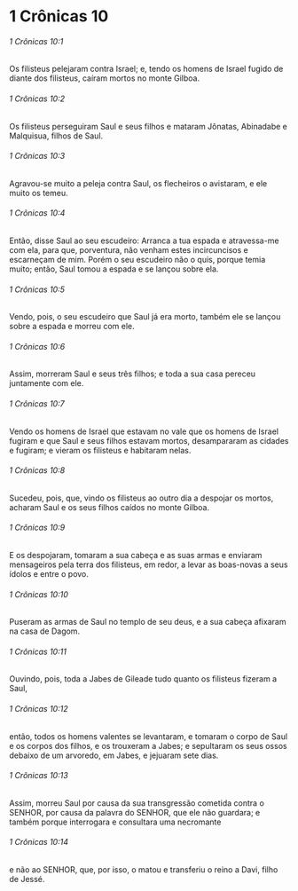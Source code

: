 # 1 Crônicas 10

###### 1 Crônicas 10:1

Os filisteus pelejaram contra Israel; e, tendo os homens de Israel fugido de diante dos filisteus, caíram mortos no monte Gilboa.

###### 1 Crônicas 10:2

Os filisteus perseguiram Saul e seus filhos e mataram Jônatas, Abinadabe e Malquisua, filhos de Saul.

###### 1 Crônicas 10:3

Agravou-se muito a peleja contra Saul, os flecheiros o avistaram, e ele muito os temeu.

###### 1 Crônicas 10:4

Então, disse Saul ao seu escudeiro: Arranca a tua espada e atravessa-me com ela, para que, porventura, não venham estes incircuncisos e escarneçam de mim. Porém o seu escudeiro não o quis, porque temia muito; então, Saul tomou a espada e se lançou sobre ela.

###### 1 Crônicas 10:5

Vendo, pois, o seu escudeiro que Saul já era morto, também ele se lançou sobre a espada e morreu com ele.

###### 1 Crônicas 10:6

Assim, morreram Saul e seus três filhos; e toda a sua casa pereceu juntamente com ele.

###### 1 Crônicas 10:7

Vendo os homens de Israel que estavam no vale que os homens de Israel fugiram e que Saul e seus filhos estavam mortos, desampararam as cidades e fugiram; e vieram os filisteus e habitaram nelas.

###### 1 Crônicas 10:8

Sucedeu, pois, que, vindo os filisteus ao outro dia a despojar os mortos, acharam Saul e os seus filhos caídos no monte Gilboa.

###### 1 Crônicas 10:9

E os despojaram, tomaram a sua cabeça e as suas armas e enviaram mensageiros pela terra dos filisteus, em redor, a levar as boas-novas a seus ídolos e entre o povo.

###### 1 Crônicas 10:10

Puseram as armas de Saul no templo de seu deus, e a sua cabeça afixaram na casa de Dagom.

###### 1 Crônicas 10:11

Ouvindo, pois, toda a Jabes de Gileade tudo quanto os filisteus fizeram a Saul,

###### 1 Crônicas 10:12

então, todos os homens valentes se levantaram, e tomaram o corpo de Saul e os corpos dos filhos, e os trouxeram a Jabes; e sepultaram os seus ossos debaixo de um arvoredo, em Jabes, e jejuaram sete dias.

###### 1 Crônicas 10:13

Assim, morreu Saul por causa da sua transgressão cometida contra o SENHOR, por causa da palavra do SENHOR, que ele não guardara; e também porque interrogara e consultara uma necromante

###### 1 Crônicas 10:14

e não ao SENHOR, que, por isso, o matou e transferiu o reino a Davi, filho de Jessé.

